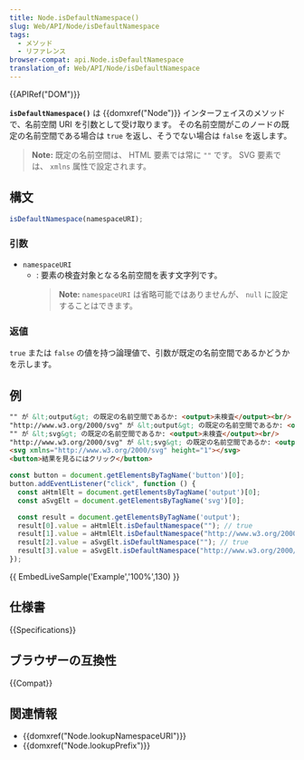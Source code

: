 ```yaml
---
title: Node.isDefaultNamespace()
slug: Web/API/Node/isDefaultNamespace
tags:
  - メソッド
  - リファレンス
browser-compat: api.Node.isDefaultNamespace
translation_of: Web/API/Node/isDefaultNamespace
---
```

{{APIRef("DOM")}}

**`isDefaultNamespace()`** は {{domxref("Node")}} インターフェイスのメソッドで、名前空間 URI を引数として受け取ります。
その名前空間がこのノードの既定の名前空間である場合は `true` を返し、そうでない場合は `false` を返します。

> **Note:** 既定の名前空間は、 HTML 要素では常に `""` です。 SVG 要素では、 `xmlns` 属性で設定されます。

## 構文

```js
isDefaultNamespace(namespaceURI);
```

### 引数

- `namespaceURI`
  - : 要素の検査対象となる名前空間を表す文字列です。
    > **Note:** `namespaceURI` は省略可能ではありませんが、 `null` に設定することはできます。

### 返値

`true` または `false` の値を持つ論理値で、引数が既定の名前空間であるかどうかを示します。

## 例

```html
"" が &lt;output&gt; の既定の名前空間であるか: <output>未検査</output><br/>
"http://www.w3.org/2000/svg" が &lt;output&gt; の既定の名前空間であるか: <output>未検査</output><br/>
"" が &lt;svg&gt; の既定の名前空間であるか: <output>未検査</output><br/>
"http://www.w3.org/2000/svg" が &lt;svg&gt; の既定の名前空間であるか: <output>未検査</output><br/>
<svg xmlns="http://www.w3.org/2000/svg" height="1"></svg>
<button>結果を見るにはクリック</button>
```

```js
const button = document.getElementsByTagName('button')[0];
button.addEventListener("click", function () {
  const aHtmlElt = document.getElementsByTagName('output')[0];
  const aSvgElt = document.getElementsByTagName('svg')[0];

  const result = document.getElementsByTagName('output');
  result[0].value = aHtmlElt.isDefaultNamespace(""); // true
  result[1].value = aHtmlElt.isDefaultNamespace("http://www.w3.org/2000/svg"); // false
  result[2].value = aSvgElt.isDefaultNamespace(""); // true
  result[3].value = aSvgElt.isDefaultNamespace("http://www.w3.org/2000/svg"); // false
});
```

{{ EmbedLiveSample('Example','100%',130) }}

## 仕様書

{{Specifications}}

## ブラウザーの互換性

{{Compat}}

## 関連情報

- {{domxref("Node.lookupNamespaceURI")}}
- {{domxref("Node.lookupPrefix")}}
